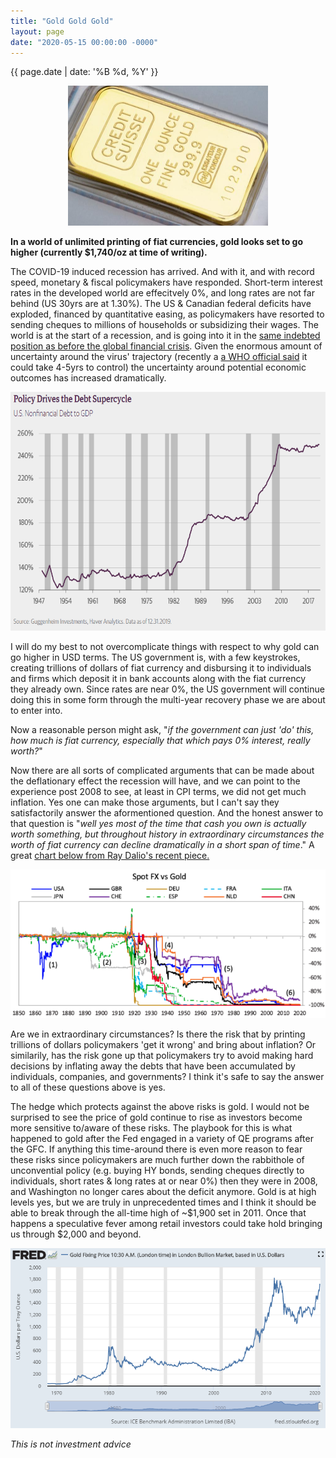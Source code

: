 ```yaml
---
title: "Gold Gold Gold"
layout: page
date: "2020-05-15 00:00:00 -0000"
---
```


{{ page.date | date: '%B %d, %Y' }}

<p style="text-align:center;"> <img src="/assets/goldbar.jpg" alt="goldbar" height="224" width="320"> </p>

**In a world of unlimited printing of fiat currencies, gold looks set to go higher (currently \$1,740/oz at time of writing).**

The COVID-19 induced recession has arrived. And with it, and with record speed, monetary & fiscal policymakers have responded. Short-term interest rates in the developed world are effecitvely 0%, and long rates are not far behind (US 30yrs are at 1.30%). The US & Canadian federal deficits have exploded, financed by quantitative easing, as policymakers have resorted to sending cheques to millions of households or subsidizing their wages. The world is at the start of a recession, and is going into it in the [same indebted position as before the global financial crisis](https://www.guggenheiminvestments.com/perspectives/global-cio-outlook/we-are-all-government-sponsored-enterprises-now?utm_source=twitter&utm_medium=social&utm_term=scott+minerd&utm_content=global+cio+outlook&utm_campaign=government+sponsored+enterprises). Given the enormous amount of uncertainty around the virus' trajectory (recently a [a WHO official said](https://www.ft.com/content/69c75de6-9c6b-4bca-b110-2a55296b0875) it could take 4-5yrs to control) the uncertainty around potential economic outcomes has increased dramatically.

<p style="text-align:center;"> <img src="/assets/usnonfindebt.PNG" alt="usnonfinancialdebt" height="382" width="622"> </p>

I will do my best to not overcomplicate things with respect to why gold can go higher in USD terms. The US government is, with a few keystrokes, creating trillions of dollars of fiat currency and disbursing it to individuals and firms which deposit it in bank accounts along with the fiat currency they already own. Since rates are near 0%, the US government will continue doing this in some form through the multi-year recovery phase we are about to enter into.

Now a reasonable person might ask, "*if the government can just 'do' this, how much is fiat currency, especially that which pays 0% interest, really worth?*"

Now there are all sorts of complicated arguments that can be made about the deflationary effect the recession will have, and we can point to the experience post 2008 to see, at least in CPI terms, we did not get much inflation. Yes one can make those arguments, but I can't say they satisfactorily answer the aformentioned question. And the honest answer to that question is "*well yes most of the time that cash you own is actually worth something, but throughout history in extraordinary circumstances the worth of fiat currency can decline dramatically in a short span of time*." A great [chart below from Ray Dalio's recent piece.](https://www.linkedin.com/pulse/changing-value-money-ray-dalio/)

<p style="text-align:center;"> <img src="/assets/spotfxvsgold.PNG" alt="goldovertime"> </p>

Are we in extraordinary circumstances? Is there the risk that by printing trillions of dollars policymakers 'get it wrong' and bring about inflation? Or similarily, has the risk gone up that policymakers try to avoid making hard decisions by inflating away the debts that have been accumulated by individuals, companies, and governments? I think it's safe to say the answer to all of these questions above is yes.

The hedge which protects against the above risks is gold. I would not be surprised to see the price of gold continue to rise as investors become more sensitive to/aware of these risks. The playbook for this is what happened to gold after the Fed engaged in a variety of QE programs after the GFC. If anything this time-around there is even more reason to fear these risks since policymakers are much further down the rabbithole of unconvential policy (e.g. buying HY bonds, sending cheques directly to individuals, short rates & long rates at or near 0%) then they were in 2008, and Washington no longer cares about the deficit anymore. Gold is at high levels yes, but we are truly in unprecedented times and I think it should be able to break through the all-time high of ~\$1,900 set in 2011. Once that happens a speculative fever among retail investors could take hold bringing us through \$2,000 and beyond.

<p style="text-align:center;"> <img src="/assets/goldpx.PNG" alt="usnonfinancialdebt"> </p>

*This is not investment advice*
